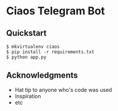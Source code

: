 # Ciaos Telegram Bot

## Quickstart

```
$ mkvirtualenv ciaos
$ pip install -r requirements.txt
$ python app.py
```

## Acknowledgments

* Hat tip to anyone who's code was used
* Inspiration
* etc
